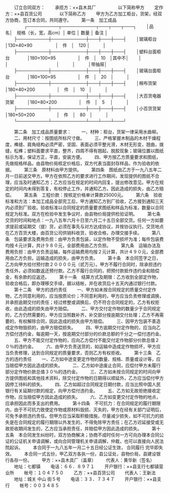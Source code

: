 
 



　　订立合同双方：
　　承揽方：××县木具厂　　　　　以下简称甲方
　　定作方：××县百货公司　　　　以下简称乙方
　　甲方为乙方加工柜台，货架，经双方协商，签订本合同，共同遵守。
　　第一条　加工成品
　　
　　┌──────────┬───────────┬───┬───┬───┐
　　│品　　　　　　　　名│　规格（长，宽，高cm）│ 单位 │ 数量 │ 备注 │
　　├──────────┼───────────┼───┼───┼───┤
　　│玻璃柜台　　　　　　│130×40×90　　　　　 │　件　│　120 │　　　│
　　├──────────┼───────────┼───┼───┼───┤
　　│塑料台面柜台　　　　│180×100×95　　　　　│　件　│　10　│其中不│
　　│　　　　　　　　　　│　　　　　　　　　　　│　　　│　　　│带抽屉│
　　├──────────┼───────────┼───┼───┼───┤
　　│玻璃台面柜台　　　　│180×100×95　　　　　│　件　│　20　│　　　│
　　├──────────┼───────────┼───┼───┼───┤
　　│棉布货架　　　　　　│180×40×200　　　　　│　件　│　10　│　　　│
　　├──────────┼───────────┼───┼───┼───┤
　　│大百货电器货架　　　│180×80×200　　　　　│　件　│　5　 │　　　│
　　├──────────┼───────────┼───┼───┼───┤
　　│小百货货架　　　　　│180×50×200　　　　　│　件　│　80　│　　　│
　　└──────────┴───────────┴───┴───┴───┘
　　

　　第二条　加工成品质量要求：
　　一、材种：柜台，货架一律采用水曲柳。
　　二、用材尺寸：按图纸所标尺寸做。
　　三、严格掌握木制品的木材干燥程度，榫缝、肩角结构必须严密，坚固、表面必须平整光滑，木材无形变，翘曲，拨缝，松榫；塑料面要求平直，整齐，四周不得有翘起，脱胶现象；玻璃位置以图纸标示为准，保证方正，平直，安装方便。
　　四、甲方按乙方质量要求和图纸，先做规格样品，由县物价局核定价格后，双方代表当面封存样品，作为验收的依据。
　　第三条　原材料由甲方提供。
　　第四条　图纸由乙方于一九八五年二月一日前送交甲方。甲方在依照乙方的要求进行工作期间，发现提供的图纸不合理，应当及时通知乙方；乙方应当在规定的时间内回复，提出修改意见。甲方在规定的时间内未得到答复，有权停止工作，并通知乙方。因此造成的损失，由乙方赔偿。
　　第五条　工程价款：按核定价格单计算款25000元。
　　第六条　验收标准和方法：本加工成品全部完工后，甲方通知乙方到厂验收，乙方接到通知三天内必须到厂验收。验收标准以合同规定的质量要求图纸和样品为标准，数量以合同规定为标准。双方在检验中发生争议时，由县物价局提供检验证明。
　　第七条　交货的时间和地点：一九八五年六月十日至六月二十五日全部交货。任何一方如要求提前或延期交（提）货，必须在事先与对方达成协议，并按协议执行。交货地点在乙方百货大楼，由百货公司供销科收货，验收合格，办理交接手续。
　　第八条　包装要求及费用负担：由甲方负责包装，以定作物不受损坏为准；每件包装费均按４元计算，共计９８０元，全部费用由乙方负担。
　　第九条　运输办法及费用负担：由甲方负责运输，每件运输费用均按２元计算，共计４９０元，全部费用由乙方负担。运输造成的损失，由甲方负责。
　　第十条　本合同签字之日，乙方向甲方给付预付款２００００元（贰万元）。甲方不履行合同时，除承担违约责任外，必须如数返还预付款。乙方不履行合同的，把预付款抵作违约金和赔偿金，有余款的应返还。
　　第十一条　结算方式及期限：乙方收到全部定作物，验收合格后，即办理移交手续，据以结帐，并在收货后十五天内通过银行付款。
　　第十二条　甲方的违约责任
　　一、甲方如未按合同规定的质量交付定作物，乙方同意利用的，应当按质论价；不同意利用的，甲方应当负责修理或调换，并承担逾期交付的责任；经过修整或调换后，仍不符合合同规定的，乙方有权拒收，由此造成的损失由甲方赔偿。
　　二、甲方交付定作物的数量少于合同规定的，乙方仍然需要的，甲方应当照数补齐，补交部分按逾期交付处理；乙方不再需要的，有权解除合同，因此造成的损失由甲方赔偿。
　　三、因甲方包装不善造成定作物毁损的，由甲方赔偿损失。
　　四、甲方逾期交付定作物的，应当向乙方偿付违约金，每逾期一天，按逾期交付部分的价款总额的千分之一偿付违约金。
　　五、甲方不能交付定作物的，应向乙方偿付不能交付定作物部分价款总值２０％的违约金。
　　六、由甲方负责送货的，如运输中造成定作物损坏，甲方应当负责修理，达到合同规定的质量要求，否则乙方有权拒收。
　　第十三条　乙方的违约责任
　　一、乙方如中途变更定作物的数量、规格、质量或设计等，应当赔偿甲方因此造成的损失。
　　二、乙方如中途废止合同，应偿付甲方未履行部分定作物价款总值３０％的违约金。
　　三、乙方如未按合同规定的时间向甲方提供图纸和其他技术资料，除交付定作物的日期得以顺延外，乙方应当偿付甲方因停工待料的损失。
　　四、乙方如超过合同规定日期付款，应当比照中国人民银行有关延期付款的规定，向甲方偿付违约金。
　　五、乙方如无故拒绝接收定作物，应当赔偿甲方因此造成的损失。
　　六、乙方如变更交付定作物的地点，应承担因此而多支出的费用。
　　第十四条　不可抗力：在合同规定的履行期限内，由于不可抗力致使定作物或原材料毁损、灭失的，甲方在经有关部门证明后，可免予承担违约责任。但甲方应当采取积极措施，尽量减少损失，如不可抗力的损失是在合同规定的履行期限以外发生的，不得免除甲方责任；在乙方迟延接受或无故拒收期间发生的，乙方应当承担责任，并赔偿甲方因此造成的损失。
　　第十五条　本合同发生纠纷时，双方协商解决；协商不成时任何一方可向办理本合同公证的公证机关申请调解，或向合同管理机关申请调解，仲裁，也可以直接向人民法院起诉。
　　本合同于一九八五年一月二十五日经公证生效，
合同履行
完毕即失效。
　　本合同一式五份，甲乙双方各执一份，县公证处，县物价局，县建设银行各存一份。
　　甲方：××县木具厂（盖章）
　　代表人：黄华新（签名）
　　地址：七都镇
　　电话：６６．８９７１
　　开户银行：××县支行七都镇营业所
　　帐号：１０４７５０
　　乙方：××县百货公司
　　代表人：王新法
　　地址：城关
中山
街５号
　　电话：３３．７３４７
　　开户银行：××县支行
　　帐号：００３４８５
　　　　　　　　　　　　　　　　　　　　
　　
 


 

 
 
 
 
 
  


  
 

  


  


  
 
 
 
 

